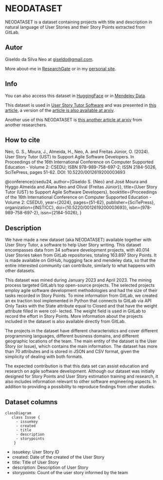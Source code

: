 # NEODATASET
NEODATASET is a dataset containing projects with title and description in natural language of User Stories and their Story Points extracted from GitLab.

## Autor
Giseldo da Silva Neo at giseldo@gmail.com. 

More about-me in [ResearchGate](https://www.researchgate.net/profile/Giseldo-Neo) or in my [personal site](http://giseldo.github.io).

## Info
You can also access this dataset in [HuggingFace](https://huggingface.co/datasets/giseldo/neodataset) or in [Mendeley Data](https://data.mendeley.com/datasets/skk2wn9j86/1).

This dataset is used in [User Story Tutor Software](https://github.com/giseldo/userstory) and was presented in [this article](https://www.scitepress.org/PublicationsDetail.aspx?ID=PpuYOsDviJ4=&t=1), a version of the [article is also available at arxiv](https://arxiv.org/abs/2406.16259).

Another use of this NEODATASET is [this another article at arxiv](https://arxiv.org/abs/2503.13279) from another researchers.

## How to cite

Neo, G. S., Moura, J., Almeida, H., Neo, A. and Freitas Júnior, O. (2024). User Story Tutor (UST) to Support Agile Software Developers. In Proceedings of the 16th International Conference on Computer Supported Education - Volume 2: CSEDU; ISBN 978-989-758-697-2; ISSN 2184-5026, SciTePress, pages 51-62. DOI: 10.5220/0012619200003693

@conference{csedu24,
author={Giseldo S. {Neo} and José Moura and Hyggo Almeida and Alana Neo and Olival {Freitas Júnior}},
title={User Story Tutor (UST) to Support Agile Software Developers},
booktitle={Proceedings of the 16th International Conference on Computer Supported Education - Volume 2: CSEDU},
year={2024},
pages={51-62},
publisher={SciTePress},
organization={INSTICC},
doi={10.5220/0012619200003693},
isbn={978-989-758-697-2},
issn={2184-5026},
}

## Description
We have made a new dataset (aka NEODATASET) available together with User Story Tutor, a software to help User Story writing. This dataset encompasses data from 34 software development projects, with 40.014 User Stories taken from GitLab repositories, totaling 163.897 Story Points. It is made available on GitHub, huggging face and mendeley data, so that the entire interested community can contribute, similarly to what happens with other datasets.

This dataset was mined during January 2023 and April 2023. The mining process targeted GitLab’s top open-source projects. The selected projects employ agile software development methodologies and had the size of their tasks recorded in Story Points. To mine information from GitLab, we created an ex traction tool implemented in Python that connects to GitLab via API Only Tasks with the State attribute equal to Closed and that have the weight attribute filled in were col- lected. The weight field is used in GitLab to record the effort in Story Points. More information about the projects included in the dataset is also available directly from GitLab. 

The projects in the dataset have different characteristics and cover different programming languages, different business domains, and different geographic locations of the team. The main entity of the dataset is the User Story (or Issue), which contains the main information. The dataset has more than 70 attributes and is stored in JSON and CSV format, given the simplicity of dealing with both formats. 

The expected contribution is that this data set can assist education and research on agile software development. Although our dataset was initially designed for Story Points and User Story estimation training and research, it also includes information relevant to other software engineering aspects. In addition to providing a possibility to reproduce findings from other studies.

## Dataset columns

```mermaid
classDiagram
   class Issue {
     - issuekey
     - created
     - title 
     - description 
     - storypoints
    }
```

- issuekey: User Story ID
- created: Date of the created of the User Story
- title: Title of User Story
- description: Description of User Story
- storypoints: Count of the user story informed by the team

